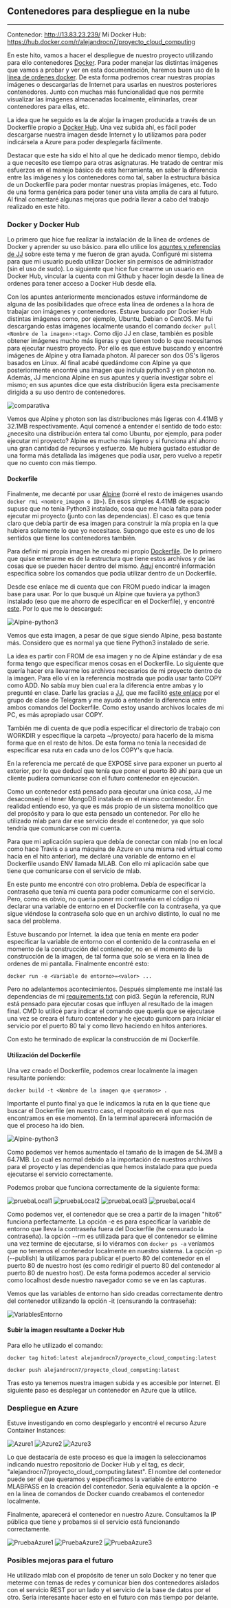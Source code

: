 ## Contenedores para despliegue en la nube

---
Contenedor: http://13.83.23.239/
Mi Docker Hub: https://hub.docker.com/r/alejandrocn7/proyecto_cloud_computing

En este hito, vamos a hacer el despliegue de nuestro proyecto utilizando para ello contenedores [Docker](https://www.docker.com/). Para poder manejar las distintas imágenes que vamos a probar y ver en esta documentación, haremos buen uso de la [línea de ordenes docker](https://docs.docker.com/engine/reference/commandline/cli/). De esta forma podremos crear nuestras propias imágenes o descargarlas de Internet para usarlas en nuestros posteriores contenedores. Junto con muchas más funcionalidad que nos permite visualizar las imágenes almacenadas localmente, eliminarlas, crear contenedores para ellas, etc.

La idea que he seguido es la de alojar la imagen producida a través de un Dockerfile propio a [Docker Hub](https://hub.docker.com/). Una vez subida ahí, es fácil poder descargarse nuestra imagen desde Internet y lo utilizamos para poder indicársela a Azure para poder desplegarla fácilmente.

Destacar que este ha sido el hito al que he dedicado menor tiempo, debido a que necesito ese tiempo para otras asignaturas. He tratado de centrar mis esfuerzos en el manejo básico de esta herramienta, en saber la diferencia entre las imágenes y los contenedores como tal, saber la estructura básica  de un Dockerfile para poder montar nuestras propias imágenes, etc. Todo de una forma genérica para poder tener una vista amplia de cara al futuro. Al final comentaré algunas mejoras que podría llevar a cabo del trabajo realizado en este hito.

### Docker y Docker Hub

Lo primero que hice fue realizar la instalación de la línea de ordenes de Docker y aprender su uso básico. para ello utilice los [apuntes y referencias de JJ](http://jj.github.io/CC/documentos/temas/Contenedores) sobre este tema y me fueron de gran ayuda. Configuré mi sistema para que mi usuario pueda utilizar Docker sin permisos de administrador (sin el uso de sudo). Lo siguiente que hice fue crearme un usuario en Docker Hub, vincular la cuenta con mi Github y hacer login desde la línea de ordenes para tener acceso a Docker Hub desde ella.

Con los apuntes anteriormente mencionados estuve informándome de alguna de las posibilidades que ofrece esta línea de ordenes a la hora de trabajar con imágenes y contenedores. Estuve buscado por Docker Hub distintas imágenes como, por ejemplo, Ubuntu, Debian o CentOS. Me fui descargando estas imágenes localmente usando el comando `docker pull <Nombre de la imagen>:<tag>`. Como dijo JJ en clase, también es posible obtener imágenes mucho más ligeras y que tienen todo lo que necesitamos para ejecutar nuestro proyecto. Por ello es que estuve buscando y encontré imágenes de Alpine y otra llamada photon. Al parecer son dos OS's ligeros basados en Linux. Al final acabé quedándome con Alpine ya que posteriormente encontré una imagen que incluía python3 y en photon no. Además, JJ menciona Alpine en sus apuntes y quería investigar sobre el mismo; en sus apuntes dice que esta distribución ligera esta precisamente dirigida a su uso dentro de contenedores.

![comparativa](figuras/hito6/comparativa.png)

Vemos que Alpine y photon son las distribuciones más ligeras con 4.41MB y 32.1MB respectivamente. Aquí comencé a entender el sentido de todo esto: ¿necesito una distribución entera tal como Ubuntu, por ejemplo, para poder ejecutar mi proyecto? Alpine es mucho más ligero y si funciona ahí ahorro una gran cantidad de recursos y esfuerzo. Me hubiera gustado estudiar de una forma más detallada las imágenes que podía usar, pero vuelvo a repetir que no cuento con más tiempo.

#### Dockerfile

Finalmente, me decanté por usar [Alpine](https://alpinelinux.org/) (borré el resto de imágenes usando `docker rmi <nombre_imagen o ID>`). En esos simples 4.41MB de espacio supuse que no tenía Python3 instalado, cosa que me hacía falta para poder ejecutar mi proyecto (junto con las dependencias). El caso es que tenía claro que debía partir de esa imagen para construir la mía propia en la que hubiera solamente lo que yo necesitase. Supongo que este es uno de los sentidos que tiene los contenedores también.

Para definir mi propia imagen he creado mi propio [Dockerfile](https://github.com/AlejandroCN7/Proyecto-Cloud-Computing/blob/master/Dockerfile). De lo primero que quise enterarme es de la estructura que tiene estos archivos y de las cosas que se pueden hacer dentro del mismo. [Aquí](https://www.digitalocean.com/community/tutorials/docker-explicado-como-crear-contenedores-de-docker-corriendo-en-memcached-es) encontré información específica sobre los comandos que podía utilizar dentro de un Dockerfile.

Desde ese enlace me di cuenta que con FROM puedo indicar la imagen base para usar. Por lo que busqué un Alpine que tuviera ya python3 instalado (eso que me ahorro de especificar en el Dockerfile), y encontré [este](https://hub.docker.com/r/frolvlad/alpine-python3). Por lo que me lo descargué:

![Alpine-python3](figuras/hito6/Alpine-python3.png)

Vemos que esta imagen, a pesar de que sigue siendo Alpine, pesa bastante más. Considero que es normal ya que tiene Python3 instalado de serie.

La idea es partir con FROM de esa imagen y no de Alpine estándar y de esa forma tengo que especificar menos cosas en el Dockerfile. Lo siguiente que quería hacer era llevarme los archivos necesarios de mi proyecto dentro de la imagen. Para ello ví en la referencia mostrada que podía usar tanto COPY como ADD. No sabía muy bien cual era la diferencia entre ambas y lo pregunté en clase. Darle las gracias a [JJ](https://github.com/JJ), que me facilitó [este enlace](https://nickjanetakis.com/blog/docker-tip-2-the-difference-between-copy-and-add-in-a-dockerile) por el grupo de clase de Telegram y me ayudó a entender la diferencia entre ambos comandos del Dockerfile. Como estoy usando archivos locales de mi PC, es más apropiado usar COPY.

También me di cuenta de que podía especificar el directorio de trabajo con WORKDIR y especifique la carpeta ~/proyecto/ para hacerlo de la misma forma que en el resto de hitos. De esta forma no tenía la necesidad de especificar esa ruta en cada uno de los COPY's que hacía.

En la referencia me percaté de que EXPOSE sirve para exponer un puerto al exterior, por lo que deducí que tenía que poner el puerto 80 ahí para que un cliente pudiera comunicarse con el futuro contenedor en ejecución.

Como un contenedor está pensado para ejecutar una única cosa, JJ me desaconsejó el tener MongoDB instalado en el mismo contenedor. En realidad entiendo eso, ya que es más propio de un sistema monolítico que del propósito y para lo que esta pensado un contenedor. Por ello he utilizado mlab para dar ese servicio desde el contenedor, ya que solo tendría que comunicarse con mi cuenta.

Para que mi aplicación supiera que debía de conectar con mlab (no en local como hace Travis o a una máquina de Azure en una misma red virtual como hacía en el hito anterior), me declaré una variable de entorno en el Dockerfile usando ENV llamada MLAB. Con ello mi aplicación sabe que tiene que comunicarse con el servicio de mlab.

En este punto me encontré con otro problema. Debía de especificar la contraseña que tenía mi cuenta para poder comunicarme con el servicio. Pero, como es obvio, no quería poner mi contraseña en el código ni declarar una variable de entorno en el Dockerfile con la contraseña, ya que sigue viéndose la contraseña solo que en un archivo distinto, lo cual no me saca del problema.

Estuve buscando por Internet. la idea que tenía en mente era poder especificar la variable de entorno con el contenido de la contraseña en el momento de la construcción del contenedor, no en el momento de la construcción de la imagen, de tal forma que solo se viera en la línea de ordenes de mi pantalla. Finalmente encontré esto:

`docker run -e <Variable de entorno>=<valor> ...`

Pero no adelantemos acontecimientos. Después simplemente me instalé las dependencias de mi [requirements.txt](https://github.com/AlejandroCN7/Proyecto-Cloud-Computing/blob/master/requirements.txt) con pid3. Según la referencia, RUN está pensado para ejecutar cosas que influyen al resultado de la imagen final. CMD lo utilicé para indicar el comando que quería que se ejecutase una vez se creara el futuro contenedor y he ejecuto gunicorn para iniciar el servicio por el puerto 80 tal y como llevo haciendo en hitos anteriores.

Con esto he terminado de explicar la construcción de mi Dockerfile.

#### Utilización del Dockerfile

Una vez creado el Dockerfile, podemos crear localmente la imagen resultante poniendo:

`docker build -t <Nombre de la imagen que queramos> .`

Importante el punto final ya que le indicamos la ruta en la que tiene que buscar el Dockerfile (en nuestro caso, el repositorio en el que nos encontramos en ese momento). En la terminal aparecerá información de que el proceso ha ido bien.

![Alpine-python3](figuras/hito6/dockerfile.png)

Como podemos ver hemos aumentado el tamaño de la imagen de 54.3MB a 64.7MB. Lo cual es normal debido a la importación de nuestros archivos para el proyecto y las dependencias que hemos instalado para que pueda ejecutarse el servicio correctamente.

Podemos probar que funciona correctamente de la siguiente forma:

![pruebaLocal1](figuras/hito6/prueba_local1.png)
![pruebaLocal2](figuras/hito6/prueba_local2.png)
![pruebaLocal3](figuras/hito6/prueba_local3.png)
![pruebaLocal4](figuras/hito6/prueba_local4.png)

Como podemos ver, el contenedor que se crea a partir de la imagen "hito6" funciona perfectamente. La opción -e es para especificar la variable de entorno que lleva la contraseña fuera del Dockerfile (he censurado la contraseña). la opción --rm es utilizada para que el contenedor se elimine una vez termine de ejecutarse, si lo viéramos con `docker ps -a` veríamos que no tenemos el contenedor localmente en nuestro sistema. La opción -p (--publish) la utilizamos para publicar el puerto 80 del contenedor en el puerto 80 de nuestro host (es como redirigir el puerto 80 del contenedor al puerto 80 de nuestro host). De esta forma podemos acceder al servicio como localhost desde nuestro navegador como se ve en las capturas.

Vemos que las variables de entorno han sido creadas correctamente dentro del contenedor utilizando la opción -it (censurando la contraseña):

![VariablesEntorno](figuras/hito6/variables_entorno.png)

#### Subir la imagen resultante a Docker Hub

Para ello he utilizado el comando:

`docker tag hito6:latest alejandrocn7/proyecto_cloud_computing:latest`

`docker push alejandrocn7/proyecto_cloud_computing:latest`

Tras esto ya tenemos nuestra imagen subida y es accesible por Internet. El siguiente paso es desplegar un contenedor en Azure que la utilice.

### Despliegue en Azure

Estuve investigando en como desplegarlo y encontré el recurso Azure Container Instances:

![Azure1](figuras/hito6/azure1.png)
![Azure2](figuras/hito6/azure2.png)
![Azure3](figuras/hito6/Azure3.png)

Lo que destacaría de este proceso es que la imagen la seleccionamos indicando nuestro repositorio de Docker Hub y el tag, es decir, "alejandrocn7/proyecto_cloud_computing:latest". El nombre del contenedor puede ser el que queramos y especificamos la variable de entorno MLABPASS en la creación del contenedor. Sería equivalente a la opción -e en la línea de comandos de Docker cuando creabamos el contenedor localmente.

Finalmente, aparecerá el contenedor en nuestro Azure. Consultamos la IP pública que tiene y probamos si el servicio está funcionando correctamente.

![PruebaAzure1](figuras/hito6/prueba_azure1.png)
![PruebaAzure2](figuras/hito6/prueba_azure2.png)
![PruebaAzure3](figuras/hito6/prueba_azure3.png)


### Posibles mejoras para el futuro

He utilizado mlab con el propósito de tener un solo Docker y no tener que meterme con temas de redes y comunicar bien dos contenedores aislados con el servicio REST por un lado y el servicio de la base de datos por el otro. Sería interesante hacer esto en el futuro con más tiempo por delante.
